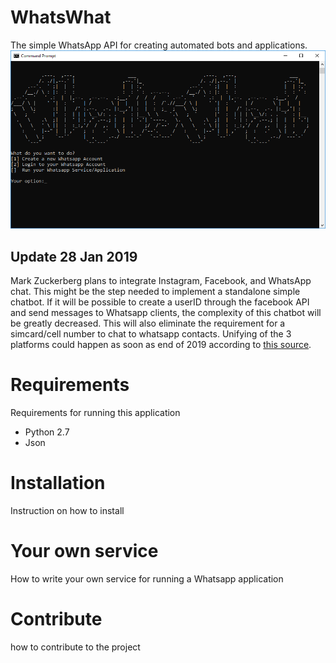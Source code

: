 # WhatsWhat
The simple WhatsApp API for creating automated bots and applications. 
![Prompt](https://github.com/gatkramp/WhatsWhat/blob/develop/docs/img/prompt.png)

## Update 28 Jan 2019
Mark Zuckerberg plans to integrate Instagram, Facebook, and WhatsApp chat. This might be the step needed to implement a standalone simple chatbot. If it will be possible to create a userID through the facebook API and send messages to Whatsapp clients, the complexity of this chatbot will be greatly decreased. This will also eliminate the requirement for a simcard/cell number to chat to whatsapp contacts. Unifying of the 3 platforms could happen as soon as end of 2019 according to [this source](https://www.engadget.com/2019/01/25/facebook-unifying-instagram-whatsapp/).  

# Requirements
Requirements for running this application
- Python 2.7
- Json

# Installation
Instruction on how to install

# Your own service
How to write your own service for running a Whatsapp application

# Contribute
how to contribute to the project

